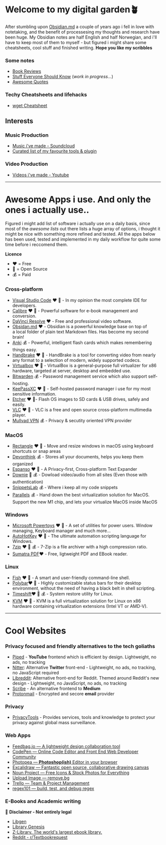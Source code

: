 # Welcome to my digital garden🪴
After stumbling upon [Obsidian.md](https://www.obsidian.md) a couple of years ago i fell in love with notetaking, and the benefit of processesing my thoughts and research have been huge. My Obsidian notes are half English and half Norwegian, and i'll have to keep most of them to myself  - but figured i might share some cheatsheets, cool stuff and finished writing.
**Hope you like my scribbles**


### Some notes
- [Book Reviews](Bøker)
- [Stuff Everyone Should Know](StuffiShouldKnow) (_work in progress..._)
- [Awesome Quotes](a)

### Techy Cheatsheets and lifehacks
- [wget Cheatsheet](notes/wget-commands.md)

## Interests
### Music Production
- [Music i've made - Soundcloud ](https://soundcloud.com/stianlyng)
- [Curated list of my favourite tools & plugin](notes/music-tools.md)

### Video Production
- [Videos i've made - Youtube](https://www.youtube.com/channel/UCItUcJ0bPig9i9Rf6r3MDew)

---
# Awesome Apps i use. And only the ones i actually use..
Figured i might add list of software i actually use on a daily basis, since most of the _awesome lists_ out there lists a huge array of options, i thought it might be nice with something more refined and tested. All the apps below has been used, tested and implemented in my daily workflow for quite some time before i reccomend them.

**Licence**
- ❤️ = Free
- 🤖 = Open Source
- 💰 = Paid

### Cross-platform
- [Visual Studio Code](https://code.visualstudio.com/) ❤️ 🤖 - In my opinion the most complete IDE for developers.
- [Calibre](http://calibre-ebook.com/) ❤️ 🤖 - Powerful software for e-book management and conversion.
- [DaVinci Resolve](https://www.blackmagicdesign.com/products/davinciresolve/) ❤️ - Free and professional video software.
- [Obsidan.md](https://obsidian.md/) ❤️  - Obsidian is a powerful knowledge base on top of  
a local folder of plain text Markdown files. Has become my second brain!
- [Anki](https://apps.ankiweb.net/) 💰 - Powerful, intelligent flash cards which makes remembering things easy.
- [Handbrake](https://handbrake.fr/) ❤️ 🤖 - HandBrake is a tool for converting video from nearly any format to a selection of modern, widely supported codecs.
- [Virtualbox](https://www.virtualbox.org/wiki/Downloads) ❤️ 🤖 - VirtualBox is a general-purpose full virtualizer for x86 hardware, targeted at server, desktop and embedded use.
- [Bitwarden](https://bitwarden.com/) 💰 - Password management service which also support self-hosting.
- [KeePassXC](https://keepassxc.org/) ❤️ 🤖 - Self-hosted password manager i use for my most sensitive information.
- [Etcher](https://www.balena.io/etcher/) ❤️ 🤖- Flash OS images to SD cards & USB drives, safely and easily.
- [VLC](https://www.videolan.org/vlc/index.html) ❤️ 🤖 - VLC is a free and open source cross-platform multimedia player.
- [Mullvad VPN](https://mullvad.net/no/) 💰 - Privacy & secutity oriented VPN provider

### MacOS
-  [Rectangle](https://rectangleapp.com/) ❤️ 🤖 - Move and resize windows in macOS using keyboard shortcuts or snap areas
- [Devonthink](https://www.devontechnologies.com/apps/devonthink) 💰 - Stores all your documents, helps you keep them organized 
- [Espanso](https://espanso.org/) ❤️ 🤖  - A Privacy-first, Cross-platform Text Expander
- [Downie](https://software.charliemonroe.net/downie/)  🤖 💰 - Dowload video/audio from all sites (Even those with authentication)
- [SnippetsLab](https://www.renfei.org/snippets-lab/) 💰 - Where i keep all my code snippets  
- [Parallels](https://www.parallels.com/eu/) 💰 - Hand down the best virtualization solution for MacOS. Support the new M1 chip, and lets your virtualize MacOS inside MacOS 

### Windows
- [Microsoft Powertoys](https://docs.microsoft.com/en-us/windows/powertoys/) ❤️ 🤖 -  A set of utilities for power users. Window managing, Keyboard manager and much more...
- [AutoHotKey](https://www.autohotkey.com/) ❤️ 🤖 - The ultimate automation scripting language for Windows.
- [7zip](https://www.7-zip.org/) ❤️ 🤖 💰 - 7-Zip is a file archiver with a high compression ratio.
- [Sumatra PDF](https://www.sumatrapdfreader.org/free-pdf-reader)❤️ - Free, ligtweight PDF and EBook reader.


### Linux
- [Fish](https://fishshell.com/) ❤️ 🤖 - A smart and user-friendly command-line shell.
- [Polybar](https://github.com/polybar/polybar)❤️ 🤖 - Highly customizable status bars for their desktop environment, without the need of having a black belt in shell scripting.
- [Timeshift](https://launchpad.net/timeshift)❤️ 🤖 💰 - System restore utility for Linux.
- [KVM](https://www.linux-kvm.org/page/Main_Page) ❤️ 🤖 - KVM is a full virtualization solution for Linux on x86 hardware containing virtualization extensions (Intel VT or AMD-V).



---
# Cool Websites
### Privacy focused and friendly alternatives to the tech goliaths
- [Piped](https://piped.kavin.rocks/) - **YouTube** frontend which is efficient by design. Lightweight, no ads, no tracking
- [Nitter](https://github.com/zedeus/nitter): Alternative **Twitter** front-end - Lightweight, no ads, no tracking, no JavaScript required
- [Libreddit](https://github.com/spikecodes/libreddit): Alternative front-end for Reddit. Themed around Reddit's new design - Lightweight, no JavaScript, no ads, no tracking
- [Scribe](https://scribe.rip/) - An alternative frontend to **Medium**
- [Protonmail](https://protonmail.com) - Encrypted and secore **email** provider

### Privacy 
- [PrivacyTools](https://www.privacytools.io/) - Provides services, tools and knowledge to protect your privacy against global mass surveillance. 

### Web Apps
- [Feedbag.io — A lightweight design collaboration tool](http://feedbag.io/)
- [CodePen — Online Code Editor and Front End Web Developer Community](https://codepen.io/trending)
- [Photopea — **Photoshop(ish)** Editor in your browser](https://www.photopea.com/)      
- [Excalidraw — Fantastic open source, collaborative drawing canvas](https://excalidraw.com/)      
- [Noun Project — Free Icons & Stock Photos for Everything](https://thenounproject.com/)
- [Upload Image — remove.bg](https://www.remove.bg/upload)
- [Trello — Team & Project Management](https://trello.com/)
- [regex101 — build, test, and debug regex](https://regex101.com/)

### E-Books and Academic writing
🚫 **Disclaimer - Not entirely legal**
- [Libgen](https://libgen.me)      
- [Library Genesis](http://libgen.rs/)      
- [Z-Library. The world's largest ebook library.](https://z-lib.org/)
- [Reddit - r/Textbookrequest](https://www.reddit.com/r/textbookrequest/)     